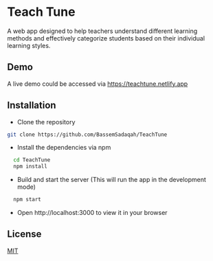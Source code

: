 # Teach Tune

A web app designed to help teachers understand different learning methods and effectively categorize students based on their individual learning styles. 

## Demo

A live demo could be accessed via https://teachtune.netlify.app

## Installation

- Clone the repository
```bash
git clone https://github.com/BassemSadaqah/TeachTune
```
- Install the dependencies via npm
```bash
  cd TeachTune
  npm install
```
    
- Build and start the server (This will run the app in the development mode)
```bash
  npm start
```
- Open http://localhost:3000 to view it in your browser


## License

[MIT](https://choosealicense.com/licenses/mit/)

